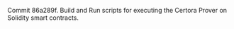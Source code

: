 Commit 86a289f.                    Build and Run scripts for executing the Certora Prover on Solidity smart contracts.